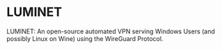 # LUMINET
LUMINET: An open-source automated VPN serving Windows Users (and possibly Linux on Wine) using the WireGuard Protocol. 
